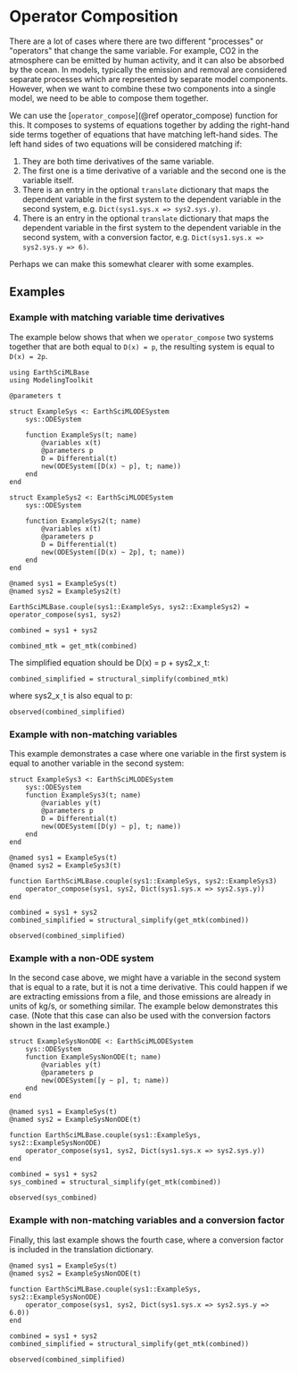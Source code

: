 # Operator Composition

There are a lot of cases where there are two different "processes" or "operators" that change the same variable. 
For example, CO2 in the atmosphere can be emitted by human activity, and it can also be absorbed by the ocean.
In models, typically the emission and removal are considered separate processes which are represented by separate
model components.
However, when we want to combine these two components into a single model, we need to be able to compose them together.

We can use the [`operator_compose`](@ref operator_compose) function for this. It composes to systems of equations together by adding the right-hand side terms together of equations that have matching left-hand sides.
The left hand sides of two equations will be considered matching if:

1. They are both time derivatives of the same variable.
2. The first one is a time derivative of a variable and the second one is the variable itself.
3. There is an entry in the optional `translate` dictionary that maps the dependent variable in the first system to the dependent variable in the second system, e.g. `Dict(sys1.sys.x => sys2.sys.y)`.
4. There is an entry in the optional `translate` dictionary that maps the dependent variable in the first system to the dependent variable in the second system, with a conversion factor, e.g. `Dict(sys1.sys.x => sys2.sys.y => 6)`.

Perhaps we can make this somewhat clearer with some examples.

## Examples

### Example with matching variable time derivatives

The example below shows that when we `operator_compose` two systems together that are both equal to `D(x) = p`, the resulting system is equal to `D(x) = 2p`.

```@example operator_compose
using EarthSciMLBase
using ModelingToolkit

@parameters t

struct ExampleSys <: EarthSciMLODESystem
    sys::ODESystem

    function ExampleSys(t; name)
        @variables x(t)
        @parameters p
        D = Differential(t)
        new(ODESystem([D(x) ~ p], t; name))
    end
end

struct ExampleSys2 <: EarthSciMLODESystem
    sys::ODESystem

    function ExampleSys2(t; name)
        @variables x(t)
        @parameters p
        D = Differential(t)
        new(ODESystem([D(x) ~ 2p], t; name))
    end
end

@named sys1 = ExampleSys(t)
@named sys2 = ExampleSys2(t)

EarthSciMLBase.couple(sys1::ExampleSys, sys2::ExampleSys2) = operator_compose(sys1, sys2)

combined = sys1 + sys2

combined_mtk = get_mtk(combined)
```

The simplified equation should be D(x) = p + sys2_xˍt:
```@example operator_compose
combined_simplified = structural_simplify(combined_mtk)
```

 where sys2_xˍt is also equal to p:
```@example operator_compose
observed(combined_simplified)
```

### Example with non-matching variables

This example demonstrates a case where one variable in the first system is equal to another variable in the second system:


```@example operator_compose
struct ExampleSys3 <: EarthSciMLODESystem
    sys::ODESystem
    function ExampleSys3(t; name)
        @variables y(t)
        @parameters p
        D = Differential(t)
        new(ODESystem([D(y) ~ p], t; name))
    end
end

@named sys1 = ExampleSys(t)
@named sys2 = ExampleSys3(t)

function EarthSciMLBase.couple(sys1::ExampleSys, sys2::ExampleSys3)
    operator_compose(sys1, sys2, Dict(sys1.sys.x => sys2.sys.y))
end

combined = sys1 + sys2
combined_simplified = structural_simplify(get_mtk(combined))
```

```@example operator_compose
observed(combined_simplified)
```

### Example with a non-ODE system

In the second case above, we might have a variable in the second system that is equal to a rate, but it is not a time derivative.
This could happen if we are extracting emissions from a file, and those emissions are already in units of kg/s, or something similar. The example below demonstrates this case. 
(Note that this case can also be used with the conversion factors shown in the last example.)

```@example operator_compose
struct ExampleSysNonODE <: EarthSciMLODESystem
    sys::ODESystem
    function ExampleSysNonODE(t; name)
        @variables y(t)
        @parameters p
        new(ODESystem([y ~ p], t; name))
    end
end

@named sys1 = ExampleSys(t)
@named sys2 = ExampleSysNonODE(t)

function EarthSciMLBase.couple(sys1::ExampleSys, sys2::ExampleSysNonODE)
    operator_compose(sys1, sys2, Dict(sys1.sys.x => sys2.sys.y))
end

combined = sys1 + sys2
sys_combined = structural_simplify(get_mtk(combined))
```

```@example operator_compose
observed(sys_combined)
```

### Example with non-matching variables and a conversion factor

Finally, this last example shows the fourth case, where a conversion factor is included in the translation dictionary.

```@example operator_compose
@named sys1 = ExampleSys(t)
@named sys2 = ExampleSysNonODE(t)

function EarthSciMLBase.couple(sys1::ExampleSys, sys2::ExampleSysNonODE)
    operator_compose(sys1, sys2, Dict(sys1.sys.x => sys2.sys.y => 6.0))
end

combined = sys1 + sys2
combined_simplified = structural_simplify(get_mtk(combined))
```

```@example operator_compose
observed(combined_simplified)
```
